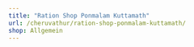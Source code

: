 ```yaml
---
title: "Ration Shop Ponmalam Kuttamath"
url: /cheruvathur/ration-shop-ponmalam-kuttamath/
shop: Allgemein
---
```

